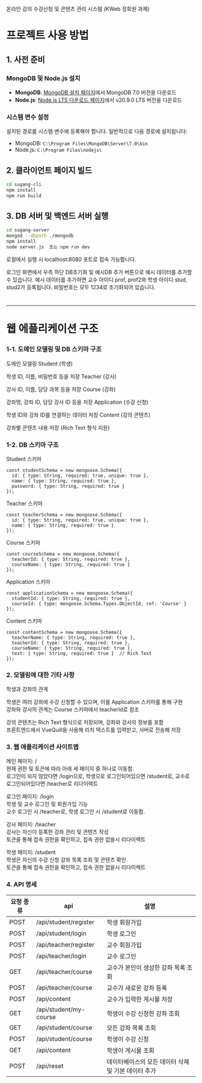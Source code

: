 
온라인 강의 수강신청 및 콘텐츠 관리 시스템 (KWeb 정회원 과제)

# 프로젝트 사용 방법


## 1. 사전 준비

### MongoDB 및 Node.js 설치
- **MongoDB**: [MongoDB 설치 페이지](https://www.mongodb.com/try/download/community)에서 MongoDB 7.0 버전을 다운로드
- **Node.js**: [Node.js LTS 다운로드 페이지](https://nodejs.org/en/download/)에서 v20.9.0 LTS 버전을 다운로드

### 시스템 변수 설정
설치된 경로를 시스템 변수에 등록해야 합니다. 일반적으로 다음 경로에 설치됩니다:
- MongoDB: `C:\Program Files\MongoDB\Server\7.0\bin`
- Node.js: `C:\Program Files\nodejs\`

## 2. 클라이언트 페이지 빌드

```bash
cd sugang-cli
npm install
npm run build
```

## 3. DB 서버 및 백엔드 서버 실행
```bash
cd sugang-server
mongod --dbpath ./mongodb
npm install
node server.js  또는 npm run dev
```

로컬에서 실행 시 localhost:8080 포트로 접속 가능합니다.

로그인 화면에서 우측 하단 DB초기화 및 예시DB 추가 버튼으로 예시 데이터를 추가할 수 있습니다.
예시 데이터를 추가하면 교수 아이디 prof, prof2와 학생 아이디 stud, stud2가 등록됩니다. 비밀번호는 모두 1234로 초기화되어 있습니다.
#
#
#
---

# 웹 에플리케이션 구조

### 1-1. 도메인 모델링 및 DB 스키마 구조
   
도메인 모델링
Student (학생)

학생 ID, 이름, 비밀번호 등을 저장
Teacher (강사)

강사 ID, 이름, 담당 과목 등을 저장
Course (강좌)

강좌명, 강좌 ID, 담당 강사 ID 등을 저장
Application (수강 신청)

학생 ID와 강좌 ID를 연결하는 데이터 저장
Content (강의 콘텐츠)

강좌별 콘텐츠 내용 저장 (Rich Text 형식 지원)

### 1-2. DB 스키마 구조
Student 스키마
```
const studentSchema = new mongoose.Schema({
  id: { type: String, required: true, unique: true },
  name: { type: String, required: true },
  password: { type: String, required: true }
});
```
Teacher 스키마

```
const teacherSchema = new mongoose.Schema({
  id: { type: String, required: true, unique: true },
  name: { type: String, required: true }
});
```

Course 스키마

```
const courseSchema = new mongoose.Schema({
  teacherId: { type: String, required: true },
  courseName: { type: String, required: true }
});
```
Application 스키마
```
const applicationSchema = new mongoose.Schema({
  studentId: { type: String, required: true },
  courseId: { type: mongoose.Schema.Types.ObjectId, ref: 'Course' }
});
```

Content 스키마
```
const contentSchema = new mongoose.Schema({
  teacherName: { type: String, required: true },
  teacherId: { type: String, required: true },
  courseName: { type: String, required: true },
  text: { type: String, required: true }  // Rich Text
});
```

### 2. 모델링에 대한 기타 사항
   
학생과 강좌의 관계

학생은 여러 강좌에 수강 신청할 수 있으며, 이를 Application 스키마를 통해 구현  
강좌와 강사의 관계는 Course 스키마에서 teacherId로 참조  
  
강의 콘텐츠는 Rich Text 형식으로 저장되며, 강좌와 강사의 정보를 포함  
프론트엔드에서 VueQuill을 사용해 리치 텍스트를 입력받고, 서버로 전송해 저장  

### 3. 웹 애플리케이션 사이트맵

메인 페이지: /  
현재 권한 및 토큰에 따라 아래 세 페이지 중 하나로 이동함.  
로그인이 되지 않았다면 /login으로, 학생으로 로그인되어있으면 /student로, 교수로 로그인되어있다면 /teacher로 리다이렉트

로그인 페이지: /login  
학생 및 교수 로그인 및 회원가입 기능  
교수 로그인 시 /teacher로, 학생 로그인 시 /student로 이동함.

강사 페이지: /teacher  
강사는 자신이 등록한 강좌 관리 및 콘텐츠 작성  
토큰을 통해 접속 권한을 확인하고, 접속 권한 없을시 리다이렉트

학생 페이지: /student  
학생은 자신의 수강 신청 강좌 목록 조회 및 콘텐츠 확인  
토큰을 통해 접속 권한을 확인하고, 접속 권한 없을시 리다이렉트


### 4. API 명세
|요청 종류| api |설명|
|------|---|---|
|POST|	  /api/student/register  |   학생 회원가입  |
|POST|	  /api/student/login	    |  학생 로그인  |
|POST|	  /api/teacher/register	 |   교수 회원가입  |
|POST|	  /api/teacher/login	    |  교수 로그인  |
|GET|	    /api/teacher/course	    |  교수가 본인이 생성한 강좌 목록 조회  |
|POST|    /api/teacher/course	    |  교수가 새로운 강좌 등록  |
|POST|	  /api/content	          |  교수가 입력한 게시물 저장  |
|GET|	    /api/student/my-course	 | 학생이 수강 신청한 강좌 조회  |
|GET|	    /api/student/course	    |  모든 강좌 목록 조회  |
|POST|	  /api/student/course	 |     학생이 수강 신청  |
|GET|	    /api/content	          |  학생이 게시물 조회   |
|POST|  /api/reset	             | 데이터베이스의 모든 데이터 삭제 및 기본 데이터 추가 |

